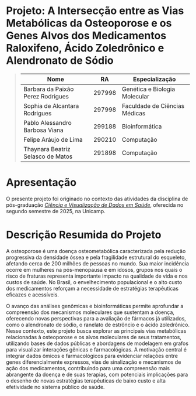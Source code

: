 # Projeto: A Intersecção entre as Vias Metabólicas da Osteoporose e os Genes Alvos dos Medicamentos Raloxifeno, Ácido Zoledrônico e Alendronato de Sódio

> |Nome  | RA | Especialização|
> |--|--|--|
> | Barbara da Paixão Perez Rodrigues  | 297998  | Genética e Biologia Molecular |
> | Sophia de Alcantara Rodrigues  | 297998  | Faculdade de Ciências Médicas |
> | Pablo Alessandro Barbosa Viana  | 299188  | Bioinformática |
> | Felipe Aráujo de Lima  | 290210  | Computação |
> | Thaynara Beatriz Selasco de Matos  | 291898  | Computação |

# Apresentação

O presente projeto foi originado no contexto das atividades da disciplina de pós-graduação [*Ciência e Visualização de Dados em Saúde*](https://github.com/datasci4health), oferecida no segundo semestre de 2025, na Unicamp.

# Descrição Resumida do Projeto

A osteoporose é uma doença osteometabólica caracterizada pela redução progressiva da densidade óssea e pela fragilidade estrutural do esqueleto, afetando cerca de 200 milhões de pessoas no mundo. Sua maior incidência ocorre em mulheres na pós-menopausa e em idosos, grupos nos quais o risco de fraturas representa importante impacto na qualidade de vida e nos custos de saúde. No Brasil, o envelhecimento populacional e o alto custo dos medicamentos reforçam a necessidade de estratégias terapêuticas eficazes e acessíveis.

O avanço das análises genômicas e bioinformáticas permite aprofundar a compreensão dos mecanismos moleculares que sustentam a doença, oferecendo novas perspectivas para a avaliação de fármacos já utilizados, como o alendronato de sódio, o ranelato de estrôncio e o ácido zoledrônico. Nesse contexto, este projeto busca explorar as principais vias metabólicas relacionadas à osteoporose e os alvos moleculares de seus tratamentos, utilizando bases de dados públicas e abordagens de modelagem em grafos para visualizar interações gênicas e farmacológicas. A motivação central é integrar dados ômicos e farmacológicos para evidenciar relações entre genes diferencialmente expressos, vias de sinalização e mecanismos de ação dos medicamentos, contribuindo para uma compreensão mais abrangente da doença e de suas terapias, com potenciais implicações para o desenho de novas estratégias terapêuticas de baixo custo e alta efetividade no sistema público de saúde.
